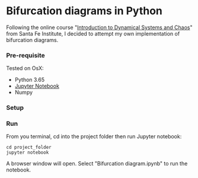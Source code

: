 # Bifurcation diagrams in Python

Following the online course "[Introduction to Dynamical Systems and Chaos](https://www.complexityexplorer.org/courses/91-introduction-to-dynamical-systems-and-chaos)" from Santa Fe Institute, I decided to attempt my own implementation of bifurcation diagrams.

### Pre-requisite

Tested on OsX:
- Python 3.65
- [Jupyter Notebook](http://jupyter.org/)
- Numpy

### Setup

### Run

From you terminal, cd into the project folder then run Jupyter notebook:

```
cd project_folder
jupyter notebook
```

A browser window will open. Select "Bifurcation diagram.ipynb" to run the notebook.